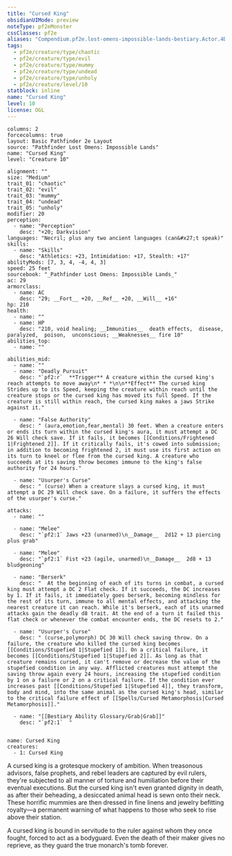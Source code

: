 ```yaml
---
title: "Cursed King"
obsidianUIMode: preview
noteType: pf2eMonster
cssClasses: pf2e
aliases: "Compendium.pf2e.lost-omens-impossible-lands-bestiary.Actor.4DQotKcUZebLfeeL" 
tags:
  - pf2e/creature/type/chaotic
  - pf2e/creature/type/evil
  - pf2e/creature/type/mummy
  - pf2e/creature/type/undead
  - pf2e/creature/type/unholy
  - pf2e/creature/level/10
statblock: inline
name: "Cursed King"
level: 10
license: OGL
---
```


```statblock
columns: 2
forcecolumns: true
layout: Basic Pathfinder 2e Layout
source: "Pathfinder Lost Omens: Impossible Lands"
name: "Cursed King"
level: "Creature 10"

alignment: ""
size: "Medium"
trait_01: "chaotic"
trait_02: "evil"
trait_03: "mummy"
trait_04: "undead"
trait_05: "unholy"
modifier: 20
perception:
  - name: "Perception"
    desc: "+20; Darkvision"
languages: "Necril; plus any two ancient languages (can&#x27;t speak)"
skills:
  - name: "Skills"
    desc: "Athletics: +23, Intimidation: +17, Stealth: +17"
abilityMods: [7, 3, 4, -4, 4, 3]
speed: 25 feet
sourcebook: "_Pathfinder Lost Omens: Impossible Lands_"
ac: 29
armorclass:
  - name: AC
    desc: "29; __Fort__ +20, __Ref__ +20, __Will__ +16"
hp: 210
health:
  - name: ""
  - name: HP
    desc: "210, void healing; __Immunities__  death effects,  disease,  paralyzed,  poison,  unconscious; __Weaknesses__ fire 10"
abilities_top:
  - name: ""

abilities_mid:
  - name: ""
  - name: "Deadly Pursuit"
    desc: "`pf2:r`  **Trigger** A creature within the cursed king's reach attempts to move away\n* * *\n\n**Effect** The cursed king Strides up to its Speed, keeping the creature within reach until the creature stops or the cursed king has moved its full Speed. If the creature is still within reach, the cursed king makes a jaws Strike against it."

  - name: "False Authority"
    desc: " (aura,emotion,fear,mental) 30 feet. When a creature enters or ends its turn within the cursed king's aura, it must attempt a DC 26 Will check save. If it fails, it becomes [[Conditions/Frightened 1|Frightened 2]]. If it critically fails, it's cowed into submission; in addition to becoming frightened 2, it must use its first action on its turn to kneel or flee from the cursed king. A creature who succeeds at its saving throw becomes immune to the king's false authority for 24 hours."

  - name: "Usurper's Curse"
    desc: " (curse) When a creature slays a cursed king, it must attempt a DC 29 Will check save. On a failure, it suffers the effects of the usurper's curse."

attacks:
  - name: ""

  - name: "Melee"
    desc: "`pf2:1` Jaws +23 (unarmed)\n__Damage__  2d12 + 13 piercing plus grab"

  - name: "Melee"
    desc: "`pf2:1` Fist +23 (agile, unarmed)\n__Damage__  2d8 + 13 bludgeoning"

  - name: "Berserk"
    desc: "  At the beginning of each of its turns in combat, a cursed king must attempt a DC 2 Flat check. If it succeeds, the DC increases by 1. If it fails, it immediately goes berserk, becoming mindless for the rest of its turn, immune to all mental effects, and attacking the nearest creature it can reach. While it's berserk, each of its unarmed attacks gain the deadly d8 trait. At the end of a turn it failed this flat check or whenever the combat encounter ends, the DC resets to 2."

  - name: "Usurper's Curse"
    desc: " (curse,polymorph) DC 30 Will check saving throw. On a failure, the creature who killed the cursed king becomes [[Conditions/Stupefied 1|Stupefied 1]]. On a critical failure, it becomes [[Conditions/Stupefied 1|Stupefied 2]]. As long as that creature remains cursed, it can't remove or decrease the value of the stupefied condition in any way. Afflicted creatures must attempt the saving throw again every 24 hours, increasing the stupefied condition by 1 on a failure or 2 on a critical failure. If the condition ever increases past [[Conditions/Stupefied 1|Stupefied 4]], they transform, body and mind, into the same animal as the cursed king's head, similar to the critical failure effect of [[Spells/Cursed Metamorphosis|Cursed Metamorphosis]]."

  - name: "[[Bestiary Ability Glossary/Grab|Grab]]"
    desc: "`pf2:1`  "
 
```

```encounter-table
name: Cursed King
creatures:
  - 1: Cursed King
```



A cursed king is a grotesque mockery of ambition. When treasonous advisors, false prophets, and rebel leaders are captured by evil rulers, they're subjected to all manner of torture and humiliation before their eventual executions. But the cursed king isn't even granted dignity in death, as after their beheading, a desiccated animal head is sewn onto their neck. These horrific mummies are then dressed in fine linens and jewelry befitting royalty—a permanent warning of what happens to those who seek to rise above their station.

A cursed king is bound in servitude to the ruler against whom they once fought, forced to act as a bodyguard. Even the death of their maker gives no reprieve, as they guard the true monarch's tomb forever.
